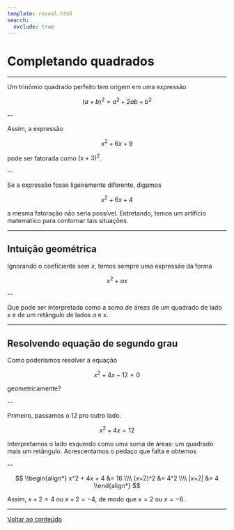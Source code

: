 ```yaml
---
template: reveal.html
search:
  exclude: true
---
```

# Completando quadrados

---

Um trinômio quadrado perfeito tem origem em uma expressão 

$$(a+b)^2 = a^2 + 2ab + b^2$$

--

Assim, a expressão 

$$x^2 +6x + 9$$ 

pode ser fatorada como $(x+3)^2$.

--

Se a expressão fosse ligeiramente diferente, digamos

$$x^2 + 6x + 4$$

a mesma fatoração não seria possível. Entretando, temos um artifício matemático para contornar tais situações.

---

## Intuição geométrica

Ignorando o coeficiente sem $x$, temos sempre uma expressão da forma 

$$x^2 + ax$$

--

Que pode ser interpretada como a soma de áreas de um quadrado de lado $x$ e de um retângulo de lados $a$ e $x$. 

---

## Resolvendo equação de segundo grau

Como poderíamos resolver a equação 

$$x^2 + 4x - 12 = 0$$

geometricamente?

--

Primeiro, passamos o 12 pro outro lado. 

$$x^2 + 4x =  12 $$

Interpretamos o lado esquerdo como uma soma de áreas: um quadrado mais um retângulo. Acrescentamos o pedaço que falta e obtemos 

--

$$
\\begin{align*}
x^2 + 4x + 4 &= 16 \\\\
(x+2)^2 &= 4^2 \\\\
|x+2| &= 4
\\end{align*}
$$

Assim, $x+2 = 4$ ou $x+2 = -4$, de modo que $x=2$ ou $x=-6$.

---

[Voltar ao conteúdo](./02-algebra/aula07)

